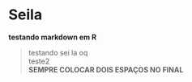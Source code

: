 # Seila

**testando markdown em R**

> testando sei la oq  
> teste2  
> **SEMPRE COLOCAR DOIS ESPAÇOS NO FINAL**